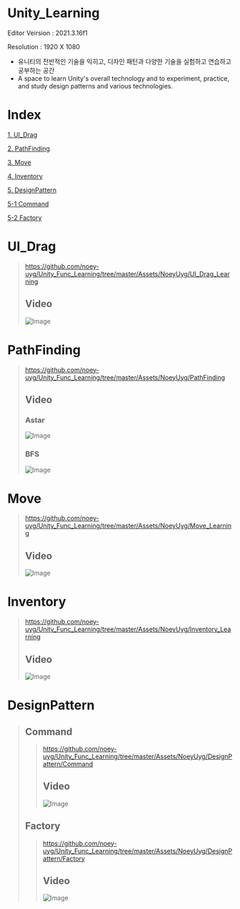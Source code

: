 # Unity_Learning
Editor Veirsion : 2021.3.16f1

Resolution : 1920 X 1080

- 유니티의 전반적인 기술을 익히고, 디자인 패턴과 다양한 기술을 실험하고 연습하고 공부하는 공간
- A space to learn Unity's overall technology and to experiment, practice, and study design patterns and various technologies.

# Index
[1. UI_Drag](#UI_Drag)

[2. PathFinding](#PathFinding)

[3. Move](#Move)

[4. Inventory](#Inventory)

[5. DesignPattern](#DesignPattern)

[5-1 Command](#Command)

[5-2 Factory](#Factory)



# UI_Drag
> https://github.com/noey-uyg/Unity_Func_Learning/tree/master/Assets/NoeyUyg/UI_Drag_Learning
> 
> ## Video
> ![Image](https://github.com/user-attachments/assets/40847cab-7597-44a8-919c-b579dabcedc6)

# PathFinding
> https://github.com/noey-uyg/Unity_Func_Learning/tree/master/Assets/NoeyUyg/PathFinding
> 
> ## Video
> ### Astar
> ![Image](https://github.com/user-attachments/assets/d74a6a53-3898-4341-9956-e7880fcb1e30)
> ### BFS
> ![Image](https://github.com/user-attachments/assets/cb732f94-256d-4bf2-be85-96e7996b8d5f)

# Move
> https://github.com/noey-uyg/Unity_Func_Learning/tree/master/Assets/NoeyUyg/Move_Learning
> 
> ## Video
> ![Image](https://github.com/user-attachments/assets/62309b04-7f0f-4d60-a0cf-eefa8af57d7b)

# Inventory
> https://github.com/noey-uyg/Unity_Func_Learning/tree/master/Assets/NoeyUyg/Inventory_Learning
> 
> ## Video
> ![Image](https://github.com/user-attachments/assets/d5181fb3-c133-41dc-b594-c64671c538db)

# DesignPattern
> ## Command
> > https://github.com/noey-uyg/Unity_Func_Learning/tree/master/Assets/NoeyUyg/DesignPattern/Command
>> ## Video
>> ![Image](https://github.com/user-attachments/assets/696b15f6-b137-4a5e-b772-cecdc4a99159)
> > 
> ## Factory
> > https://github.com/noey-uyg/Unity_Func_Learning/tree/master/Assets/NoeyUyg/DesignPattern/Factory
> > 
>> ## Video
>> ![Image](https://github.com/user-attachments/assets/13b38184-ae40-4921-835f-ce017196f89a)

